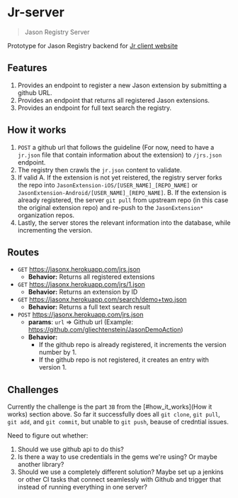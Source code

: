 # Jr-server
>Jason Registry Server

Prototype for Jason Registry backend for [Jr client website](https://github.com/Jasonette/Jr)

## Features

1. Provides an endpoint to register a new Jason extension by submitting a github URL.
2. Provides an endpoint that returns all registered Jason extensions.
3. Provides an endpoint for full text search the registry.

## How it works

1. `POST` a github url that follows the guideline (For now, need to have a `jr.json` file that contain information about the extension) to `/jrs.json` endpoint.
2. The registry then crawls the `jr.json` content to validate.
3. If valid
  A. If the extension is not yet reistered, the registry server forks the repo into `JasonExtension-iOS/[USER_NAME]_[REPO_NAME]` or `JasonExtension-Android/[USER_NAME]_[REPO_NAME]`.
  B. If the extension is already registered, the server `git pull` from upstream repo (in this case the original extension repo) and re-push to the `JasonExtension*` organization repos.
4. Lastly, the server stores the relevant information into the database, while incrementing the version.

## Routes

- `GET` https://jasonx.herokuapp.com/jrs.json
	- **Behavior:** Returns all registered extensions
- `GET` https://jasonx.herokuapp.com/jrs/1.json
	- **Behavior:** Returns an extension by ID
- `GET` https://jasonx.herokuapp.com/search/demo+two.json
	- **Behavior:** Returns a full text search result
- `POST` https://jasonx.herokuapp.com/jrs.json
	- **params**: `url` => Github url (Example: https://github.com/gliechtenstein/JasonDemoAction)
	- **Behavior:**
		- If the github repo is already registered, it increments the version number by 1.
		- If the github repo is not registered, it creates an entry with version 1.

## Challenges
Currently the challenge is the part `3B` from the [#how_it_works](How it works) section above. So far it successfully does all `git clone`, `git pull`, `git add`, and `git commit`, but unable to `git push`, beause of credntial issues.

Need to figure out whether:

1. Should we use github api to do this?
2. Is there a way to use credentials in the gems we're using? Or maybe another library?
3. Should we use a completely different solution? Maybe set up a jenkins or other CI tasks that connect seamlessly with Github and trigger that instead of running everything in one server?
